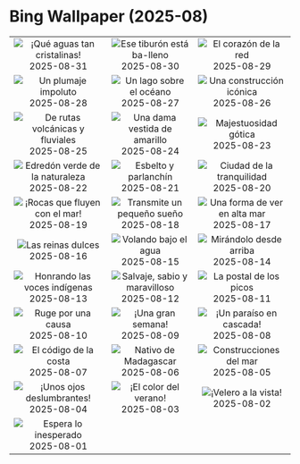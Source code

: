 # Bing Wallpaper (2025-08)

|  |  |  |
|:---:|:---:|:---:|
| ![](https://www.bing.com/th?id=OHR.Palafrugell_ES-ES9170936933_400x240.jpg "¡Qué aguas tan cristalinas!") 2025-08-31 | ![](https://www.bing.com/th?id=OHR.MaldivesWhaleShark_ES-ES8989429655_400x240.jpg "Ese tiburón está ba-lleno") 2025-08-30 | ![](https://www.bing.com/th?id=OHR.PlazaMayor_ES-ES8897104707_400x240.jpg "El corazón de la red") 2025-08-29 |
| ![](https://www.bing.com/th?id=OHR.WhiteEgret_ES-ES8814073965_400x240.jpg "Un plumaje impoluto") 2025-08-28 | ![](https://www.bing.com/th?id=OHR.FaroeLake_ES-ES8719950614_400x240.jpg "Un lago sobre el océano") 2025-08-27 | ![](https://www.bing.com/th?id=OHR.TrulliHouses_ES-ES8633260965_400x240.jpg "Una construcción icónica") 2025-08-26 |
| ![](https://www.bing.com/th?id=OHR.YellowstoneRiver_ES-ES8502138865_400x240.jpg "De rutas volcánicas y fluviales") 2025-08-25 | ![](https://www.bing.com/th?id=OHR.CervusDama_ES-ES8412556845_400x240.jpg "Una dama vestida de amarillo") 2025-08-24 | ![](https://www.bing.com/th?id=OHR.SaintBarbaras_ES-ES8198258908_400x240.jpg "Majestuosidad gótica") 2025-08-23 |
| ![](https://www.bing.com/th?id=OHR.PalouseWA_ES-ES8103118141_400x240.jpg "Edredón verde de la naturaleza") 2025-08-22 | ![](https://www.bing.com/th?id=OHR.WheatearBird_ES-ES5268602791_400x240.jpg "Esbelto y parlanchín") 2025-08-21 | ![](https://www.bing.com/th?id=OHR.CitadelBonifacio_ES-ES5188387736_400x240.jpg "Ciudad de la tranquilidad") 2025-08-20 |
| ![](https://www.bing.com/th?id=OHR.GipuzcoaSummer_ES-ES6183424688_400x240.jpg "¡Rocas que fluyen con el mar!") 2025-08-19 | ![](https://www.bing.com/th?id=OHR.AvalancheLake_ES-ES4962588895_400x240.jpg "Transmite un pequeño sueño") 2025-08-18 | ![](https://www.bing.com/th?id=OHR.LyngvigLighthouse_ES-ES4833286329_400x240.jpg "Una forma de ver en alta mar") 2025-08-17 |
| ![](https://www.bing.com/th?id=OHR.ColorfulBeehives_ES-ES4737812847_400x240.jpg "Las reinas dulces") 2025-08-16 | ![](https://www.bing.com/th?id=OHR.SpottedEagleRay_ES-ES4665305758_400x240.jpg "Volando bajo el agua") 2025-08-15 | ![](https://www.bing.com/th?id=OHR.PizNairPeak_ES-ES4449735655_400x240.jpg "Mirándolo desde arriba") 2025-08-14 |
| ![](https://www.bing.com/th?id=OHR.MaoriRock_ES-ES4316358547_400x240.jpg "Honrando las voces indígenas") 2025-08-13 | ![](https://www.bing.com/th?id=OHR.KenyaElephants_ES-ES4146810031_400x240.jpg "Salvaje, sabio y maravilloso") 2025-08-12 | ![](https://www.bing.com/th?id=OHR.SantaMaddalena_ES-ES3834895860_400x240.jpg "La postal de los picos") 2025-08-11 |
| ![](https://www.bing.com/th?id=OHR.LionessKenya_ES-ES3481015675_400x240.jpg "Ruge por una causa") 2025-08-10 | ![](https://www.bing.com/th?id=OHR.SanSebastianBigWeek_ES-ES3382774844_400x240.jpg "¡Una gran semana!") 2025-08-09 | ![](https://www.bing.com/th?id=OHR.IguazuArgentina_ES-ES1410228495_400x240.jpg "¡Un paraíso en cascada!") 2025-08-08 |
| ![](https://www.bing.com/th?id=OHR.GasparillaLight_ES-ES4564834622_400x240.jpg "El código de la costa") 2025-08-07 | ![](https://www.bing.com/th?id=OHR.BabyLemur_ES-ES4465039868_400x240.jpg "Nativo de Madagascar") 2025-08-06 | ![](https://www.bing.com/th?id=OHR.CaliforniaTidepool_ES-ES4288360628_400x240.jpg "Construcciones del mar") 2025-08-05 |
| ![](https://www.bing.com/th?id=OHR.LaplandOwl_ES-ES4200843569_400x240.jpg "¡Unos ojos deslumbrantes!") 2025-08-04 | ![](https://www.bing.com/th?id=OHR.HappySunflower_ES-ES4115334134_400x240.jpg "¡El color del verano!") 2025-08-03 | ![](https://www.bing.com/th?id=OHR.MallorcaSumerYacht_ES-ES6937239924_400x240.jpg "¡Velero a la vista!") 2025-08-02 |
| ![](https://www.bing.com/th?id=OHR.EdinburghFringe_ES-ES3946944974_400x240.jpg "Espera lo inesperado") 2025-08-01 |  |  |
